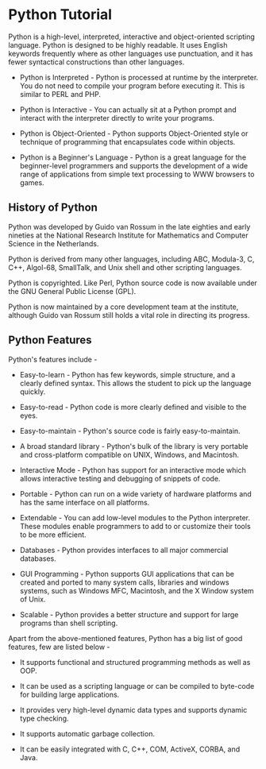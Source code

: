 # Python Tutorial

Python is a high-level, interpreted, interactive and object-oriented scripting language. Python is designed to be highly readable. It uses English keywords frequently where as other languages use punctuation, and it has fewer syntactical constructions than other languages.

-   Python is Interpreted - Python is processed at runtime by the interpreter. You do not need to compile your program before executing it. This is similar to PERL and PHP.

-   Python is Interactive - You can actually sit at a Python prompt and interact with the interpreter directly to write your programs.

-   Python is Object-Oriented - Python supports Object-Oriented style or technique of programming that encapsulates code within objects.

-   Python is a Beginner's Language - Python is a great language for the beginner-level programmers and supports the development of a wide range of applications from simple text processing to WWW browsers to games.

History of Python
-----------------

Python was developed by Guido van Rossum in the late eighties and early nineties at the National Research Institute for Mathematics and Computer Science in the Netherlands.

Python is derived from many other languages, including ABC, Modula-3, C, C++, Algol-68, SmallTalk, and Unix shell and other scripting languages.

Python is copyrighted. Like Perl, Python source code is now available under the GNU General Public License (GPL).

Python is now maintained by a core development team at the institute, although Guido van Rossum still holds a vital role in directing its progress.

Python Features
---------------

Python's features include -

-   Easy-to-learn - Python has few keywords, simple structure, and a clearly defined syntax. This allows the student to pick up the language quickly.

-   Easy-to-read - Python code is more clearly defined and visible to the eyes.

-   Easy-to-maintain - Python's source code is fairly easy-to-maintain.

-   A broad standard library - Python's bulk of the library is very portable and cross-platform compatible on UNIX, Windows, and Macintosh.

-   Interactive Mode - Python has support for an interactive mode which allows interactive testing and debugging of snippets of code.

-   Portable - Python can run on a wide variety of hardware platforms and has the same interface on all platforms.

-   Extendable - You can add low-level modules to the Python interpreter. These modules enable programmers to add to or customize their tools to be more efficient.

-   Databases - Python provides interfaces to all major commercial databases.

-   GUI Programming - Python supports GUI applications that can be created and ported to many system calls, libraries and windows systems, such as Windows MFC, Macintosh, and the X Window system of Unix.

-   Scalable - Python provides a better structure and support for large programs than shell scripting.

Apart from the above-mentioned features, Python has a big list of good features, few are listed below -

-   It supports functional and structured programming methods as well as OOP.

-   It can be used as a scripting language or can be compiled to byte-code for building large applications.

-   It provides very high-level dynamic data types and supports dynamic type checking.

-   It supports automatic garbage collection.

-   It can be easily integrated with C, C++, COM, ActiveX, CORBA, and Java.
